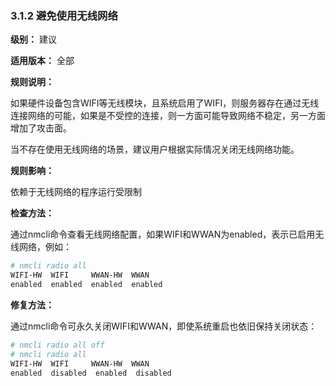 ### 3.1.2 避免使用无线网络

**级别：** 建议

**适用版本：** 全部

**规则说明：** 

如果硬件设备包含WIFI等无线模块，且系统启用了WIFI，则服务器存在通过无线连接网络的可能，如果是不受控的连接，则一方面可能导致网络不稳定，另一方面增加了攻击面。

当不存在使用无线网络的场景，建议用户根据实际情况关闭无线网络功能。

**规则影响：**

依赖于无线网络的程序运行受限制

**检查方法：**

通过nmcli命令查看无线网络配置，如果WIFI和WWAN为enabled，表示已启用无线网络，例如：

```bash
# nmcli radio all
WIFI-HW  WIFI     WWAN-HW  WWAN    
enabled  enabled  enabled  enabled
```

**修复方法：**

通过nmcli命令可永久关闭WIFI和WWAN，即使系统重启也依旧保持关闭状态：

```bash
# nmcli radio all off
# nmcli radio all
WIFI-HW  WIFI     WWAN-HW  WWAN    
enabled  disabled  enabled  disabled